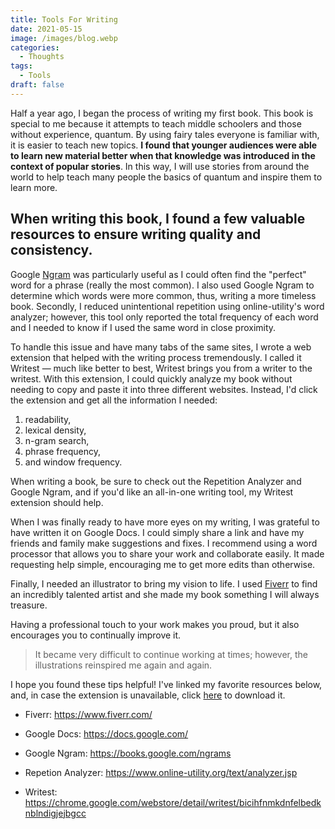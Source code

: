 ```yaml
---
title: Tools For Writing
date: 2021-05-15
image: /images/blog.webp
categories:
  - Thoughts
tags:
  - Tools
draft: false
---
```


Half a year ago, I began the process of writing my first book. This book is special to me because it attempts to teach middle schoolers and those without experience, quantum. By using fairy tales everyone is familiar with, it is easier to teach new topics. **I found that younger audiences were able to learn new material better when that knowledge was introduced in the context of popular stories**. In this way, I will use stories from around the world to help teach many people the basics of quantum and inspire them to learn more.

## When writing this book, I found a few valuable resources to ensure writing quality and consistency.

Google [Ngram](https://wikipedia.org/wiki/N-gram) was particularly useful as I could often find the "perfect" word for a phrase (really the most common). I also used Google Ngram to determine which words were more common, thus, writing a more timeless book. Secondly, I reduced unintentional repetition using online-utility's word analyzer; however, this tool only reported the total frequency of each word and I needed to know if I used the same word in close proximity.

To handle this issue and have many tabs of the same sites, I wrote a web extension that helped with the writing process tremendously. I called it Writest — much like better to best, Writest brings you from a writer to the writest. With this extension, I could quickly analyze my book without needing to copy and paste it into three different websites. Instead, I'd click the extension and get all the information I needed:

1. readability,
2. lexical density,
3. n-gram search,
4. phrase frequency,
5. and window frequency.

When writing a book, be sure to check out the Repetition Analyzer and Google Ngram, and if you'd like an all-in-one writing tool, my Writest extension should help.

When I was finally ready to have more eyes on my writing, I was grateful to have written it on Google Docs. I could simply share a link and have my friends and family make suggestions and fixes. I recommend using a word processor that allows you to share your work and collaborate easily. It made requesting help simple, encouraging me to get more edits than otherwise.

Finally, I needed an illustrator to bring my vision to life. I used [Fiverr](https://www.fiverr.com/) to find an incredibly talented artist and she made my book something I will always treasure.

Having a professional touch to your work makes you proud, but it also encourages you to continually improve it.

> It became very difficult to continue working at times; however, the illustrations reinspired me again and again.

I hope you found these tips helpful! I've linked my favorite resources below, and, in case the extension is unavailable, click <a href="/data/writest.zip">here</a> to download it.

- Fiverr: https://www.fiverr.com/

- Google Docs: https://docs.google.com/

- Google Ngram: https://books.google.com/ngrams

- Repetion Analyzer: https://www.online-utility.org/text/analyzer.jsp

- Writest: https://chrome.google.com/webstore/detail/writest/bicihfnmkdnfelbedknblndigjejbgcc
